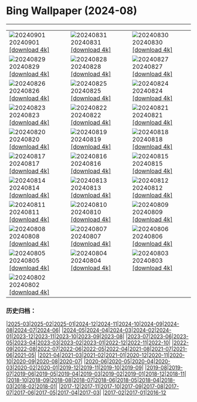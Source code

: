 # Bing Wallpaper (2024-08)
**************

<table><tr><td><img class="wallpaper" src="https://www.bing.com/th?id=OHR.ThamesLondon_JA-JP6657553394_1920x1080.jpg" alt="20240901"> 20240901 <a class="wallpaper_link" href="https://www.bing.com/th?id=OHR.ThamesLondon_JA-JP6657553394_UHD.jpg">[download 4k]</a></td><td><img class="wallpaper" src="https://www.bing.com/th?id=OHR.DjanetAlgeria_JA-JP6784692273_1920x1080.jpg" alt="20240831"> 20240831 <a class="wallpaper_link" href="https://www.bing.com/th?id=OHR.DjanetAlgeria_JA-JP6784692273_UHD.jpg">[download 4k]</a></td><td><img class="wallpaper" src="https://www.bing.com/th?id=OHR.WhaleSharkDay_JA-JP6933929150_1920x1080.jpg" alt="20240830"> 20240830 <a class="wallpaper_link" href="https://www.bing.com/th?id=OHR.WhaleSharkDay_JA-JP6933929150_UHD.jpg">[download 4k]</a></td></tr><tr><td><img class="wallpaper" src="https://www.bing.com/th?id=OHR.CastellfollitSpain_JA-JP7179605635_1920x1080.jpg" alt="20240829"> 20240829 <a class="wallpaper_link" href="https://www.bing.com/th?id=OHR.CastellfollitSpain_JA-JP7179605635_UHD.jpg">[download 4k]</a></td><td><img class="wallpaper" src="https://www.bing.com/th?id=OHR.ParalympicsParis_JA-JP5348404269_1920x1080.jpg" alt="20240828"> 20240828 <a class="wallpaper_link" href="https://www.bing.com/th?id=OHR.ParalympicsParis_JA-JP5348404269_UHD.jpg">[download 4k]</a></td><td><img class="wallpaper" src="https://www.bing.com/th?id=OHR.PrasatPhanom_JA-JP7500129821_1920x1080.jpg" alt="20240827"> 20240827 <a class="wallpaper_link" href="https://www.bing.com/th?id=OHR.PrasatPhanom_JA-JP7500129821_UHD.jpg">[download 4k]</a></td></tr><tr><td><img class="wallpaper" src="https://www.bing.com/th?id=OHR.PalmyraAtoll_JA-JP7657576901_1920x1080.jpg" alt="20240826"> 20240826 <a class="wallpaper_link" href="https://www.bing.com/th?id=OHR.PalmyraAtoll_JA-JP7657576901_UHD.jpg">[download 4k]</a></td><td><img class="wallpaper" src="https://www.bing.com/th?id=OHR.SwiftcurrentLake_JA-JP7854639610_1920x1080.jpg" alt="20240825"> 20240825 <a class="wallpaper_link" href="https://www.bing.com/th?id=OHR.SwiftcurrentLake_JA-JP7854639610_UHD.jpg">[download 4k]</a></td><td><img class="wallpaper" src="https://www.bing.com/th?id=OHR.JizoFestival2024_JA-JP8040094666_1920x1080.jpg" alt="20240824"> 20240824 <a class="wallpaper_link" href="https://www.bing.com/th?id=OHR.JizoFestival2024_JA-JP8040094666_UHD.jpg">[download 4k]</a></td></tr><tr><td><img class="wallpaper" src="https://www.bing.com/th?id=OHR.Fireworks2024_JA-JP2308803408_1920x1080.jpg" alt="20240823"> 20240823 <a class="wallpaper_link" href="https://www.bing.com/th?id=OHR.Fireworks2024_JA-JP2308803408_UHD.jpg">[download 4k]</a></td><td><img class="wallpaper" src="https://www.bing.com/th?id=OHR.OceanCityMD_JA-JP5837703169_1920x1080.jpg" alt="20240822"> 20240822 <a class="wallpaper_link" href="https://www.bing.com/th?id=OHR.OceanCityMD_JA-JP5837703169_UHD.jpg">[download 4k]</a></td><td><img class="wallpaper" src="https://www.bing.com/th?id=OHR.NazcaBooby_JA-JP5706861733_1920x1080.jpg" alt="20240821"> 20240821 <a class="wallpaper_link" href="https://www.bing.com/th?id=OHR.NazcaBooby_JA-JP5706861733_UHD.jpg">[download 4k]</a></td></tr><tr><td><img class="wallpaper" src="https://www.bing.com/th?id=OHR.TetonSunrise_JA-JP5515131695_1920x1080.jpg" alt="20240820"> 20240820 <a class="wallpaper_link" href="https://www.bing.com/th?id=OHR.TetonSunrise_JA-JP5515131695_UHD.jpg">[download 4k]</a></td><td><img class="wallpaper" src="https://www.bing.com/th?id=OHR.JapanRollerCoaster_JA-JP5324856123_1920x1080.jpg" alt="20240819"> 20240819 <a class="wallpaper_link" href="https://www.bing.com/th?id=OHR.JapanRollerCoaster_JA-JP5324856123_UHD.jpg">[download 4k]</a></td><td><img class="wallpaper" src="https://www.bing.com/th?id=OHR.HuntingtonBeach_JA-JP5169837017_1920x1080.jpg" alt="20240818"> 20240818 <a class="wallpaper_link" href="https://www.bing.com/th?id=OHR.HuntingtonBeach_JA-JP5169837017_UHD.jpg">[download 4k]</a></td></tr><tr><td><img class="wallpaper" src="https://www.bing.com/th?id=OHR.AlfanzinaLighthouse_JA-JP5005128092_1920x1080.jpg" alt="20240817"> 20240817 <a class="wallpaper_link" href="https://www.bing.com/th?id=OHR.AlfanzinaLighthouse_JA-JP5005128092_UHD.jpg">[download 4k]</a></td><td><img class="wallpaper" src="https://www.bing.com/th?id=OHR.Gozan2024_JA-JP4841375373_1920x1080.jpg" alt="20240816"> 20240816 <a class="wallpaper_link" href="https://www.bing.com/th?id=OHR.Gozan2024_JA-JP4841375373_UHD.jpg">[download 4k]</a></td><td><img class="wallpaper" src="https://www.bing.com/th?id=OHR.HangCave_JA-JP0202736881_1920x1080.jpg" alt="20240815"> 20240815 <a class="wallpaper_link" href="https://www.bing.com/th?id=OHR.HangCave_JA-JP0202736881_UHD.jpg">[download 4k]</a></td></tr><tr><td><img class="wallpaper" src="https://www.bing.com/th?id=OHR.JoshuaTreeNP_JA-JP9735541892_1920x1080.jpg" alt="20240814"> 20240814 <a class="wallpaper_link" href="https://www.bing.com/th?id=OHR.JoshuaTreeNP_JA-JP9735541892_UHD.jpg">[download 4k]</a></td><td><img class="wallpaper" src="https://www.bing.com/th?id=OHR.DugiOtokCroatia_JA-JP9531782423_1920x1080.jpg" alt="20240813"> 20240813 <a class="wallpaper_link" href="https://www.bing.com/th?id=OHR.DugiOtokCroatia_JA-JP9531782423_UHD.jpg">[download 4k]</a></td><td><img class="wallpaper" src="https://www.bing.com/th?id=OHR.ElephantsAmboseli_JA-JP9387144040_1920x1080.jpg" alt="20240812"> 20240812 <a class="wallpaper_link" href="https://www.bing.com/th?id=OHR.ElephantsAmboseli_JA-JP9387144040_UHD.jpg">[download 4k]</a></td></tr><tr><td><img class="wallpaper" src="https://www.bing.com/th?id=OHR.MountainDay2024_JA-JP9130465329_1920x1080.jpg" alt="20240811"> 20240811 <a class="wallpaper_link" href="https://www.bing.com/th?id=OHR.MountainDay2024_JA-JP9130465329_UHD.jpg">[download 4k]</a></td><td><img class="wallpaper" src="https://www.bing.com/th?id=OHR.TofinoVancouver_JA-JP8938759537_1920x1080.jpg" alt="20240810"> 20240810 <a class="wallpaper_link" href="https://www.bing.com/th?id=OHR.TofinoVancouver_JA-JP8938759537_UHD.jpg">[download 4k]</a></td><td><img class="wallpaper" src="https://www.bing.com/th?id=OHR.IncaRuinPeru_JA-JP8602736251_1920x1080.jpg" alt="20240809"> 20240809 <a class="wallpaper_link" href="https://www.bing.com/th?id=OHR.IncaRuinPeru_JA-JP8602736251_UHD.jpg">[download 4k]</a></td></tr><tr><td><img class="wallpaper" src="https://www.bing.com/th?id=OHR.SpottedOwlet_JA-JP9234740493_1920x1080.jpg" alt="20240808"> 20240808 <a class="wallpaper_link" href="https://www.bing.com/th?id=OHR.SpottedOwlet_JA-JP9234740493_UHD.jpg">[download 4k]</a></td><td><img class="wallpaper" src="https://www.bing.com/th?id=OHR.MichiganLighthouse_JA-JP9089561371_1920x1080.jpg" alt="20240807"> 20240807 <a class="wallpaper_link" href="https://www.bing.com/th?id=OHR.MichiganLighthouse_JA-JP9089561371_UHD.jpg">[download 4k]</a></td><td><img class="wallpaper" src="https://www.bing.com/th?id=OHR.SendaiTanabata2024_JA-JP8906260169_1920x1080.jpg" alt="20240806"> 20240806 <a class="wallpaper_link" href="https://www.bing.com/th?id=OHR.SendaiTanabata2024_JA-JP8906260169_UHD.jpg">[download 4k]</a></td></tr><tr><td><img class="wallpaper" src="https://www.bing.com/th?id=OHR.HertfordshireLavender_JA-JP8708116437_1920x1080.jpg" alt="20240805"> 20240805 <a class="wallpaper_link" href="https://www.bing.com/th?id=OHR.HertfordshireLavender_JA-JP8708116437_UHD.jpg">[download 4k]</a></td><td><img class="wallpaper" src="https://www.bing.com/th?id=OHR.WulongKarst_JA-JP8479493036_1920x1080.jpg" alt="20240804"> 20240804 <a class="wallpaper_link" href="https://www.bing.com/th?id=OHR.WulongKarst_JA-JP8479493036_UHD.jpg">[download 4k]</a></td><td><img class="wallpaper" src="https://www.bing.com/th?id=OHR.KaptaiLake_JA-JP8287101456_1920x1080.jpg" alt="20240803"> 20240803 <a class="wallpaper_link" href="https://www.bing.com/th?id=OHR.KaptaiLake_JA-JP8287101456_UHD.jpg">[download 4k]</a></td></tr><tr><td><img class="wallpaper" src="https://www.bing.com/th?id=OHR.TrunkBay_JA-JP8109492475_1920x1080.jpg" alt="20240802"> 20240802 <a class="wallpaper_link" href="https://www.bing.com/th?id=OHR.TrunkBay_JA-JP8109492475_UHD.jpg">[download 4k]</a></td><td></td><td></td></tr></table>

### 历史归档：

|[2025-03](/../2025-03/2025-03.md)|[2025-02](/../2025-02/2025-02.md)|[2025-01](/../2025-01/2025-01.md)|[2024-12](/../2024-12/2024-12.md)|[2024-11](/../2024-11/2024-11.md)|[2024-10](/../2024-10/2024-10.md)|[2024-09](/../2024-09/2024-09.md)|[2024-08](/2024-08.md)|[2024-07](/../2024-07/2024-07.md)|[2024-06](/../2024-06/2024-06.md)|
|[2024-05](/../2024-05/2024-05.md)|[2024-04](/../2024-04/2024-04.md)|[2024-03](/../2024-03/2024-03.md)|[2024-02](/../2024-02/2024-02.md)|[2024-01](/../2024-01/2024-01.md)|[2023-12](/../2023-12/2023-12.md)|[2023-11](/../2023-11/2023-11.md)|[2023-10](/../2023-10/2023-10.md)|[2023-09](/../2023-09/2023-09.md)|[2023-08](/../2023-08/2023-08.md)|
|[2023-07](/../2023-07/2023-07.md)|[2023-06](/../2023-06/2023-06.md)|[2023-05](/../2023-05/2023-05.md)|[2023-04](/../2023-04/2023-04.md)|[2023-03](/../2023-03/2023-03.md)|[2023-02](/../2023-02/2023-02.md)|[2023-01](/../2023-01/2023-01.md)|[2022-12](/../2022-12/2022-12.md)|[2022-11](/../2022-11/2022-11.md)|[2022-10](/../2022-10/2022-10.md)|
|[2022-09](/../2022-09/2022-09.md)|[2022-08](/../2022-08/2022-08.md)|[2022-07](/../2022-07/2022-07.md)|[2022-06](/../2022-06/2022-06.md)|[2022-05](/../2022-05/2022-05.md)|[2022-04](/../2022-04/2022-04.md)|[2021-08](/../2021-08/2021-08.md)|[2021-07](/../2021-07/2021-07.md)|[2021-06](/../2021-06/2021-06.md)|[2021-05](/../2021-05/2021-05.md)|
|[2021-04](/../2021-04/2021-04.md)|[2021-03](/../2021-03/2021-03.md)|[2021-02](/../2021-02/2021-02.md)|[2021-01](/../2021-01/2021-01.md)|[2020-12](/../2020-12/2020-12.md)|[2020-11](/../2020-11/2020-11.md)|[2020-10](/../2020-10/2020-10.md)|[2020-09](/../2020-09/2020-09.md)|[2020-08](/../2020-08/2020-08.md)|[2020-07](/../2020-07/2020-07.md)|
|[2020-06](/../2020-06/2020-06.md)|[2020-05](/../2020-05/2020-05.md)|[2020-04](/../2020-04/2020-04.md)|[2020-03](/../2020-03/2020-03.md)|[2020-02](/../2020-02/2020-02.md)|[2020-01](/../2020-01/2020-01.md)|[2019-12](/../2019-12/2019-12.md)|[2019-11](/../2019-11/2019-11.md)|[2019-10](/../2019-10/2019-10.md)|[2019-09](/../2019-09/2019-09.md)|
|[2019-08](/../2019-08/2019-08.md)|[2019-07](/../2019-07/2019-07.md)|[2019-06](/../2019-06/2019-06.md)|[2019-05](/../2019-05/2019-05.md)|[2019-04](/../2019-04/2019-04.md)|[2019-03](/../2019-03/2019-03.md)|[2019-02](/../2019-02/2019-02.md)|[2019-01](/../2019-01/2019-01.md)|[2018-12](/../2018-12/2018-12.md)|[2018-11](/../2018-11/2018-11.md)|
|[2018-10](/../2018-10/2018-10.md)|[2018-09](/../2018-09/2018-09.md)|[2018-08](/../2018-08/2018-08.md)|[2018-07](/../2018-07/2018-07.md)|[2018-06](/../2018-06/2018-06.md)|[2018-05](/../2018-05/2018-05.md)|[2018-04](/../2018-04/2018-04.md)|[2018-03](/../2018-03/2018-03.md)|[2018-02](/../2018-02/2018-02.md)|[2018-01](/../2018-01/2018-01.md)|
|[2017-12](/../2017-12/2017-12.md)|[2017-11](/../2017-11/2017-11.md)|[2017-10](/../2017-10/2017-10.md)|[2017-09](/../2017-09/2017-09.md)|[2017-08](/../2017-08/2017-08.md)|[2017-07](/../2017-07/2017-07.md)|[2017-06](/../2017-06/2017-06.md)|[2017-05](/../2017-05/2017-05.md)|[2017-04](/../2017-04/2017-04.md)|[2017-03](/../2017-03/2017-03.md)|
|[2017-02](/../2017-02/2017-02.md)|[2017-01](/../2017-01/2017-01.md)|[2016-12](/../2016-12/2016-12.md)